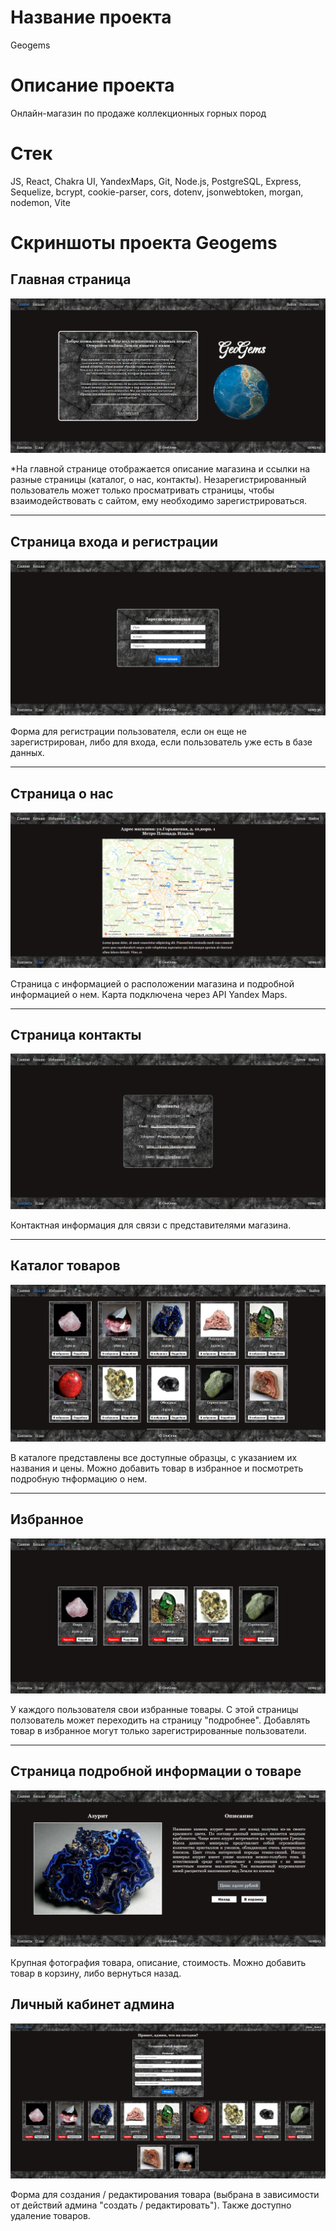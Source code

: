 # Название проекта

Geogems

# Описание проекта

Онлайн-магазин по продаже коллекционных горных пород

# Стек

JS, React, Chakra UI, YandexMaps, Git, Node.js, PostgreSQL, Express, Sequelize, bcrypt, cookie-parser, cors, dotenv, jsonwebtoken, morgan, nodemon, Vite

# Скриншоты проекта Geogems

## Главная страница

![Главная страница](./images/Screenshot%202024-08-07%20120315.png)

*На главной странице отображается описание магазина и ссылки на разные страницы (каталог, о нас, контакты). Незарегистрированный пользователь может только просматривать страницы, чтобы взаимодействовать с сайтом, ему необходимо зарегистрироваться.

---

## Страница входа и регистрации

![Страница входа и регистрации](images/Screenshot%202024-08-07%20120343.png)

Форма для регистрации пользователя, если он еще не зарегистрирован, либо для входа, если пользователь уже есть в базе данных.

---

## Страница о нас

![Страница входа и регистрации](images/Screenshot%202024-08-07%20120421.png)

Страница с информацией о расположении магазина и подробной информацией о нем. Карта подключена через API Yandex Maps.

---

## Страница контакты

![Страница контакты](images/Screenshot%202024-08-07%20120429.png)

Контактная информация для связи с представителями магазина.

---

## Каталог товаров

![Каталог товаров](images/Screenshot%202024-08-07%20120443.png)

В каталоге представлены все доступные образцы, с указанием их названия и цены. Можно добавить товар в избранное и посмотреть подробную тнформацию о нем.

---

## Избранное

![Избранное](images/Screenshot%202024-08-07%20120505.png)

У каждого пользователя свои избранные товары. С этой страницы ползователь может переходить на страницу "подробнее". Добавлять товар в избранное могут только зарегистрированные пользователи.

---

## Страница подробной информации о товаре

![Избранное](images/Screenshot%202024-08-07%20120520.png)

Крупная фотография товара, описание, стоимость. Можно добавить товар в корзину, либо вернуться назад.

## Личный кабинет админа

![Избранное](images/Screenshot%202024-08-07%20120601.png)

Форма для создания / редактирования товара (выбрана в зависимости от действий админа "создать / редактировать"). Также доступно удаление товаров.